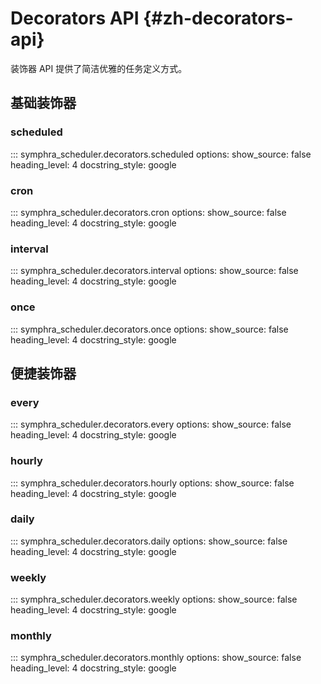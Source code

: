 # Decorators API {#zh-decorators-api}

装饰器 API 提供了简洁优雅的任务定义方式。

## 基础装饰器

### scheduled

::: symphra_scheduler.decorators.scheduled
    options:
      show_source: false
      heading_level: 4
      docstring_style: google

### cron

::: symphra_scheduler.decorators.cron
    options:
      show_source: false
      heading_level: 4
      docstring_style: google

### interval

::: symphra_scheduler.decorators.interval
    options:
      show_source: false
      heading_level: 4
      docstring_style: google

### once

::: symphra_scheduler.decorators.once
    options:
      show_source: false
      heading_level: 4
      docstring_style: google

## 便捷装饰器

### every

::: symphra_scheduler.decorators.every
    options:
      show_source: false
      heading_level: 4
      docstring_style: google

### hourly

::: symphra_scheduler.decorators.hourly
    options:
      show_source: false
      heading_level: 4
      docstring_style: google

### daily

::: symphra_scheduler.decorators.daily
    options:
      show_source: false
      heading_level: 4
      docstring_style: google

### weekly

::: symphra_scheduler.decorators.weekly
    options:
      show_source: false
      heading_level: 4
      docstring_style: google

### monthly

::: symphra_scheduler.decorators.monthly
    options:
      show_source: false
      heading_level: 4
      docstring_style: google
